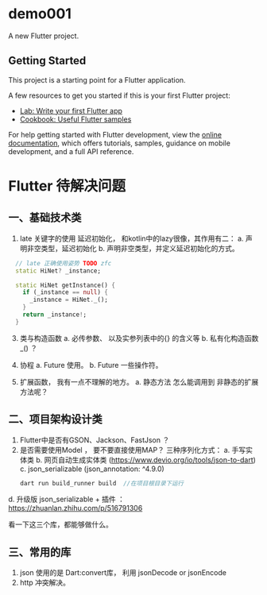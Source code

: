 # demo001

A new Flutter project.

## Getting Started

This project is a starting point for a Flutter application.

A few resources to get you started if this is your first Flutter project:

- [Lab: Write your first Flutter app](https://docs.flutter.dev/get-started/codelab)
- [Cookbook: Useful Flutter samples](https://docs.flutter.dev/cookbook)

For help getting started with Flutter development, view the
[online documentation](https://docs.flutter.dev/), which offers tutorials,
samples, guidance on mobile development, and a full API reference.


# Flutter 待解决问题
## 一、基础技术类
1. late 关键字的使用
延迟初始化， 和kotlin中的lazy很像，其作用有二：
a. 声明非空类型，延迟初始化
b. 声明非空类型，并定义延迟初始化的方式。
```dart
  // late 正确使用姿势 TODO zfc
  static HiNet? _instance;

  static HiNet getInstance() {
    if (_instance == null) {
      _instance = HiNet._();
    }
    return _instance!;
  }
```
3. 类与构造函数
    a. 必传参数、 以及实参列表中的{} 的含义等
    b. 私有化构造函数 _() ？

2. 协程
    a. Future 使用。
    b. Future 一些操作符。
4. 扩展函数， 我有一点不理解的地方。
    a. 静态方法 怎么能调用到 非静态的扩展方法呢？

## 二、项目架构设计类
1. Flutter中是否有GSON、Jackson、FastJson ？
2. 是否需要使用Model ， 要不要直接使用MAP？
三种序列化方式：
a. 手写实体类
b. 网页自动生成实体类 (https://www.devio.org/io/tools/json-to-dart)
c. json_serializable (json_annotation: ^4.9.0)
    ```dart
    dart run build_runner build  //在项目根目录下运行
    ```
d. 升级版 json_serializable + 插件 ： https://zhuanlan.zhihu.com/p/516791306

看一下这三个库，都能够做什么。

## 三、常用的库
1. json 使用的是 Dart:convert库， 利用 jsonDecode or jsonEncode
2. http 冲突解决。


